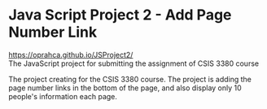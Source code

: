 # Java Script Project 2 - Add Page Number Link
https://oprahca.github.io/JSProject2/
<br>
The JavaScript project for submitting the assignment of CSIS 3380 course

The project creating for the CSIS 3380 course.
The project is adding the page number links in the bottom of the page, and also display only 10 people's information each page.
